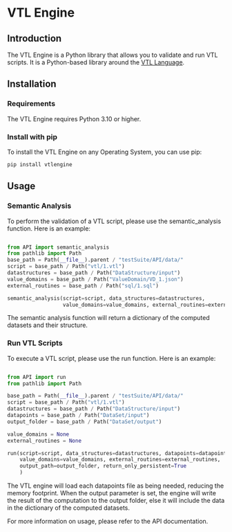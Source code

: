 # VTL Engine

## Introduction

The VTL Engine is a Python library that allows you to validate and run VTL scripts.
It is a Python-based library around the [VTL Language](http://sdmx.org/?page_id=5096).

## Installation

### Requirements

The VTL Engine requires Python 3.10 or higher.

### Install with pip
To install the VTL Engine on any Operating System, you can use pip:

```bash
pip install vtlengine
```

## Usage

### Semantic Analysis
To perform the validation of a VTL script, please use the semantic_analysis function. 
Here is an example:

```python

from API import semantic_analysis
from pathlib import Path
base_path = Path(__file__).parent / "testSuite/API/data/"
script = base_path / Path("vtl/1.vtl")
datastructures = base_path / Path("DataStructure/input")
value_domains = base_path / Path("ValueDomain/VD_1.json")
external_routines = base_path / Path("sql/1.sql")

semantic_analysis(script=script, data_structures=datastructures, 
                  value_domains=value_domains, external_routines=external_routines)
```

The semantic analysis function will return a dictionary of the computed datasets and their structure.

### Run VTL Scripts

To execute a VTL script, please use the run function. Here is an example:

```python

from API import run
from pathlib import Path

base_path = Path(__file__).parent / "testSuite/API/data/"
script = base_path / Path("vtl/1.vtl")
datastructures = base_path / Path("DataStructure/input")
datapoints = base_path / Path("DataSet/input")
output_folder = base_path / Path("DataSet/output")

value_domains = None
external_routines = None

run(script=script, data_structures=datastructures, datapoints=datapoints,
    value_domains=value_domains, external_routines=external_routines,
    output_path=output_folder, return_only_persistent=True
    )
```
The VTL engine will load each datapoints file as being needed, reducing the memory footprint.
When the output parameter is set, the engine will write the result of the computation 
to the output folder, else it will include the data in the dictionary of the computed datasets.

For more information on usage, please refer to the API documentation.
